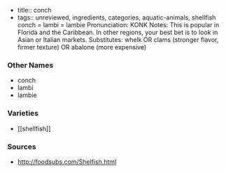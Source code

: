 - title:: conch
- tags:: unreviewed, ingredients, categories, aquatic-animals, shellfish
conch = lambi = lambie Pronunciation: KONK Notes: This is popular in Florida and the Caribbean. In other regions, your best bet is to look in Asian or Italian markets. Substitutes: whelk OR clams (stronger flavor, firmer texture) OR abalone (more expensive)

### Other Names

* conch
* lambi
* lambie

### Varieties

* [[shellfish]]

### Sources
* http://foodsubs.com/Shelfish.html
